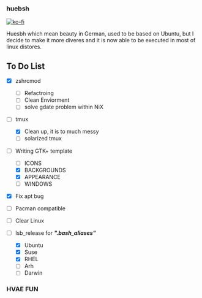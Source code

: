 ### huebsh
[![ko-fi](https://www.ko-fi.com/img/donate_sm.png)](https://ko-fi.com/T6T7IGHN)

Huesbh which mean beauty in German, used to be based on Ubuntu, but I decide to make it more diveres and it is now able to be executed in most of linux distores.

## To Do List
- [x] zshrcmod
    - [ ] Refactroing
    - [ ] Clean Enviorment
    - [ ] solve gdate problem within NiX

- [ ] tmux
    - [x] Clean up, it is to much messy
    - [ ] solarized tmux

- [ ] Writing GTK+ template
    - [ ] ICONS
    - [x] BACKGROUNDS
    - [x] APPEARANCE
    - [ ] WINDOWS
- [x] Fix apt bug
- [ ] Pacman compatible
- [ ] Clear Linux

- [ ] lsb_release for **_".bash_aliases"_**
    - [x] Ubuntu
    - [x] Suse
    - [x] RHEL
    - [ ] Arh
    - [ ] Darwin

### HVAE FUN
